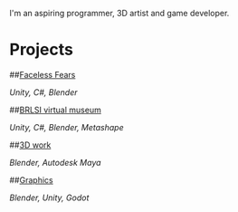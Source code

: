 I'm an aspiring programmer, 3D artist and game developer.



# Projects

##[Faceless Fears](faceless-fears.md)

*Unity, C#, Blender*


##[BRLSI virtual museum](brlsi.md)

*Unity, C#, Blender, Metashape*


##[3D work](3d.md)

*Blender, Autodesk Maya*

##[Graphics](environments.md)

*Blender, Unity, Godot*